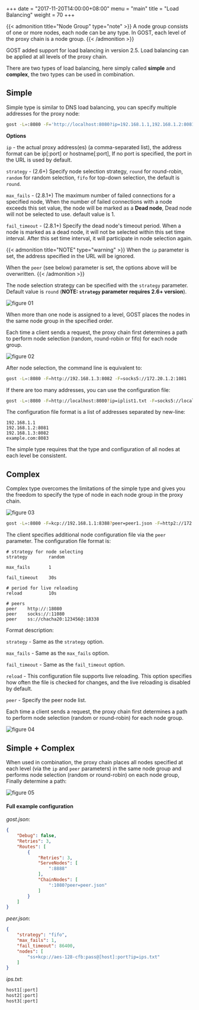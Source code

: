 +++
date = "2017-11-20T14:00:00+08:00"
menu = "main"
title = "Load Balancing"
weight = 70
+++

{{< admonition title="Node Group" type="note" >}}
A node group consists of one or more nodes, each node can be any type.
In GOST, each level of the proxy chain is a node group.
{{< /admonition >}}

GOST added support for load balancing in version 2.5. Load balancing can be applied at all levels of the proxy chain.

There are two types of load balancing, here simply called **simple** and **complex**, the two types can be used in combination.

## Simple

Simple type is similar to DNS load balancing, you can specify multiple addresses for the proxy node:

```bash
gost -L=:8080 -F='http://localhost:8080?ip=192.168.1.1,192.168.1.2:8081,192.168.1.3:8082&strategy=round&max_fails=1&fail_timeout=30s' -F=socks5://localhost:1080?ip=172.20.1.1:1080,172.20.1.2:1081,172.20.1.3:1082
```

 **Options**

`ip` - the actual proxy address(es) (a comma-separated list), the address format can be ip[:port] or hostname[:port], If no port is specified, the port in the URL is used by default.

`strategy` - (2.6+) Specify node selection strategy, `round` for round-robin, `random` for random selection, `fifo` for top-down selection, the default is `round`.

`max_fails` - (2.8.1+) The maximum number of failed connections for a specified node, When the number of failed connections with a node exceeds this set value, the node will be marked as a **Dead node**, Dead node will not be selected to use. default value is 1.

`fail_timeout` - (2.8.1+) Specify the dead node's timeout period. When a node is marked as a dead node, it will not be selected within this set time interval. After this set time interval, it will participate in node selection again.

{{< admonition title="NOTE" type="warning" >}}
When the `ip` parameter is set, the address specified in the URL will be ignored.

When the `peer` (see below) parameter is set, the options above will be overwritten.
{{< /admonition >}}

The node selection strategy can be specified with the `strategy` parameter. Default value is `round` (**NOTE: `strategy` parameter requires 2.6+ version**).

![figure 01](/gost/img/lb01.png)

When more than one node is assigned to a level, GOST places the nodes in the same node group in the specified order.

Each time a client sends a request, the proxy chain first determines a path to perform node selection (random, round-robin or fifo) for each node group.

![figure 02](/gost/img/lb02.png)

After node selection, the command line is equivalent to:

```bash
gost -L=:8080 -F=http://192.168.1.3:8082 -F=socks5://172.20.1.2:1081
```

If there are too many addresses, you can use the configuration file:

```bash
gost -L=:8080 -F=http://localhost:8080?ip=iplist1.txt -F=socks5://localhost:1080?ip=iplist2.txt
```

The configuration file format is a list of addresses separated by new-line:

```text
192.168.1.1
192.168.1.2:8081
192.168.1.3:8082
example.com:8083
```

The simple type requires that the type and configuration of all nodes at each level be consistent.

## Complex

Complex type overcomes the limitations of the simple type and gives you the freedom to specify the type of node in each node group in the proxy chain.

![figure 03](/gost/img/lb03.png)

```bash
gost -L=:8080 -F=kcp://192.168.1.1:8388?peer=peer1.json -F=http2://172.20.1.1:443?peer=peer2.json
```

The client specifies additional node configuration file via the `peer` parameter. The configuration file format is:

```text
# strategy for node selecting
strategy        random

max_fails       1

fail_timeout    30s

# period for live reloading
reload          10s

# peers
peer    http://:18080
peer    socks://:11080
peer    ss://chacha20:123456@:18338
```

Format description:

`strategy` - Same as the `strategy` option.

`max_fails` - Same as the `max_fails` option.

`fail_timeout` - Same as the `fail_timeout` option.

`reload` - This configuration file supports live reloading. This option specifies how often the file is checked for changes, and the live reloading is disabled by default.

`peer` - Specify the peer node list.

Each time a client sends a request, the proxy chain first determines a path to perform node selection (random or round-robin) for each node group.

![figure 04](/gost/img/lb04.png)

## Simple + Complex

When used in combination, the proxy chain places all nodes specified at each level (via the `ip` and `peer` parameters) in the same node group and performs node selection (random or round-robin) on each node group, Finally determine a path:

![figure 05](/gost/img/lb05.png)

#### Full example configuration
*gost.json*:
```json
{
    "Debug": false,
    "Retries": 3,
    "Routes": [
        {
            "Retries": 3,
            "ServeNodes": [
                ":8888"
            ],
            "ChainNodes": [
                ":1080?peer=peer.json"
            ]
        }
    ]
}
```
*peer.json*:
```json
{
    "strategy": "fifo",
    "max_fails": 1,
    "fail_timeout": 86400,
    "nodes": [
        "ss+kcp://aes-128-cfb:pass@[host]:port?ip=ips.txt"
    ]
}
```
*ips.txt*:
```txt
host1[:port]
host2[:port]
host3[:port]
```

